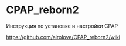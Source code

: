# CPAP_reborn2

Инструкция по установке и настройки CPAP

https://github.com/airolove/CPAP_reborn2/wiki
